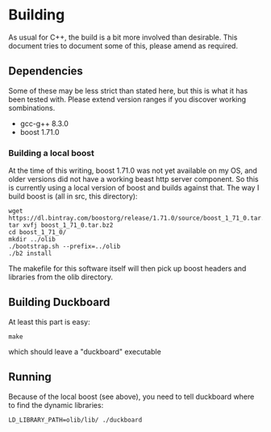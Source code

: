 Building
========

As usual for C++, the build is a bit more involved than desirable. This document
tries to document some of this, please amend as required.

Dependencies
------------

Some of these may be less strict than stated here, but this is what it has been
tested with. Please extend version ranges if you discover working sombinations.

* gcc-g++ 8.3.0
* boost 1.71.0 

### Building a local boost

At the time of this writing, boost 1.71.0 was not yet available on my OS, and
older versions did not have a working beast http server component. So this is
currently using a local version of boost and builds against that. The way I
build boost is (all in src, this directory):

    wget https://dl.bintray.com/boostorg/release/1.71.0/source/boost_1_71_0.tar.bz2
    tar xvfj boost_1_71_0.tar.bz2 
    cd boost_1_71_0/
    mkdir ../olib
    ./bootstrap.sh --prefix=../olib
    ./b2 install

The makefile for this software itself will then pick up boost headers and
libraries from the olib directory.

Building Duckboard
------------------

At least this part is easy:

    make

which should leave a "duckboard" executable

Running
-------

Because of the local boost (see above), you need to tell duckboard where to find
the dynamic libraries:

    LD_LIBRARY_PATH=olib/lib/ ./duckboard
